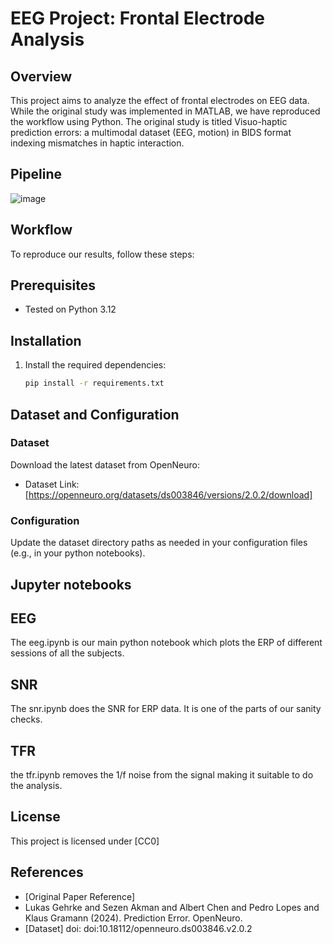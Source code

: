 # EEG Project: Frontal Electrode Analysis

## Overview

This project aims to analyze the effect of frontal electrodes on EEG data. While the original study was implemented in MATLAB, we have reproduced the workflow using Python. The original study is titled Visuo-haptic prediction errors: a multimodal dataset (EEG, motion) in BIDS format indexing mismatches in haptic interaction.

## Pipeline
![image](https://github.com/user-attachments/assets/7c2a7b4b-40d9-411e-8e2d-0dd63f2a8cf0)

## Workflow

To reproduce our results, follow these steps:

## Prerequisites

* Tested on Python 3.12

## Installation

1. Install the required dependencies:

   ```bash
   pip install -r requirements.txt
## Dataset and Configuration

### Dataset

Download the latest dataset from OpenNeuro:

* Dataset Link: [https://openneuro.org/datasets/ds003846/versions/2.0.2/download]

### Configuration

Update the dataset directory paths as needed in your configuration files (e.g., in your python notebooks).

## Jupyter notebooks

## EEG
The eeg.ipynb is our main python notebook which plots the ERP of different sessions of all the subjects.

## SNR
The snr.ipynb does the SNR for ERP data. It is one of the parts of our sanity checks.

## TFR
the tfr.ipynb removes the 1/f noise from the signal making it suitable to do the analysis.

## License

This project is licensed under [CC0]

## References

* [Original Paper Reference]
* Lukas Gehrke and Sezen Akman and Albert Chen and Pedro Lopes and Klaus Gramann (2024). Prediction Error. OpenNeuro.
* [Dataset] doi: doi:10.18112/openneuro.ds003846.v2.0.2
